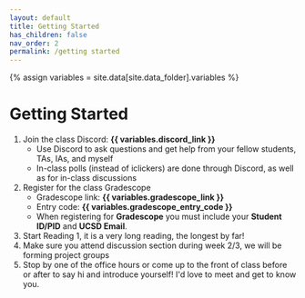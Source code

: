 ```yaml
---
layout: default
title: Getting Started
has_children: false
nav_order: 2
permalink: /getting started
---
```


{% assign variables = site.data[site.data_folder].variables %}
# Getting Started

1. Join the class Discord: **{{ variables.discord_link }}**
   - Use Discord to ask questions and get help from your fellow students, TAs, IAs, and myself
   - In-class polls (instead of iclickers) are done through Discord, as well as for in-class discussions
2. Register for the class Gradescope
   -  Gradescope link: **{{ variables.gradescope_link }}**
   -  Entry code: **{{ variables.gradescope_entry_code }}**
   -  When registering for **Gradescope** you must include your **Student ID/PID** and **UCSD Email**.
3. Start Reading 1, it is a very long reading, the longest by far!
4. Make sure you attend discussion section during week 2/3, we will be forming project groups
5. Stop by one of the office hours or come up to the front of class before or after to say hi and introduce yourself! I'd love to meet and get to know you.
